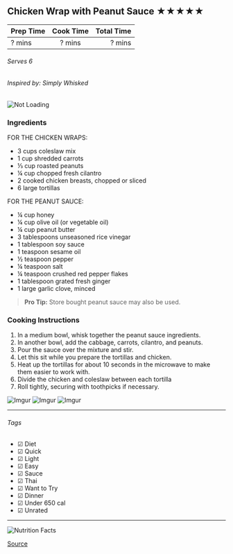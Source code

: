 ## Chicken Wrap with Peanut Sauce ★★★★★

| Prep Time  | Cook Time    | Total Time  |
| ---------- |:------------:| -----------:|
| ? mins    | ? mins      | ? mins     |


###### Serves 6
###### Inspired by: Simply Whisked

![Not Loading](https://i.imgur.com/dREErmfl.png)

### Ingredients

FOR THE CHICKEN WRAPS:
* 3 cups coleslaw mix
* 1 cup shredded carrots
* ⅓ cup roasted peanuts
* ¼ cup chopped fresh cilantro
* 2 cooked chicken breasts, chopped or sliced
* 6 large tortillas

FOR THE PEANUT SAUCE:
* ¼ cup honey
* ¼ cup olive oil (or vegetable oil)
* ¼ cup peanut butter
* 3 tablespoons unseasoned rice vinegar
* 1 tablespoon soy sauce
* 1 teaspoon sesame oil
* ½ teaspoon pepper
* ¼ teaspoon salt
* ¼ teaspoon crushed red pepper flakes
* 1 tablespoon grated fresh ginger
* 1 large garlic clove, minced

> **Pro Tip:** Store bought peanut sauce may also be used.

### Cooking Instructions

1. In a medium bowl, whisk together the peanut sauce ingredients.
2. In another bowl, add the cabbage, carrots, cilantro, and peanuts.
3. Pour the sauce over the mixture and stir.
4. Let this sit while you prepare the tortillas and chicken.
5. Heat up the tortillas for about 10 seconds in the microwave to make them easier to work with.
6. Divide the chicken and coleslaw between each tortilla
7. Roll tightly, securing with toothpicks if necessary.

![Imgur](https://i.imgur.com/DV7CtXKl.png)
![Imgur](https://i.imgur.com/Pp7XwDml.png)
![Imgur](https://i.imgur.com/VRgYFlYl.png)




---

###### Tags
- ☑ Diet
- ☑ Quick
- ☑ Light
- ☑ Easy
- ☑ Sauce
- ☑ Thai
- ☑ Want to Try
- ☑ Dinner
- ☑ Under 650 cal
- ☑ Unrated

---
![Nutrition Facts](https://i.imgur.com/othP3vam.png)

[Source](https://www.simplywhisked.com/asian-chicken-wraps/)

